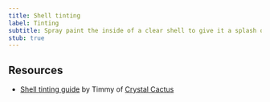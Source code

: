```yaml
---
title: Shell tinting
label: Tinting
subtitle: Spray paint the inside of a clear shell to give it a splash of color.
stub: true
---
```


## Resources

- [Shell tinting guide](https://docs.google.com/document/d/1-ks_3-Z0OjdLfeH5BspeetrRzltsR0yJar9BvqrJcCs) by Timmy of [Crystal Cactus](/modders/crystal-cactus)
